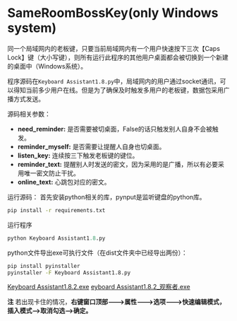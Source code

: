 # SameRoomBossKey(only Windows system)

同一个局域网内的老板键，只要当前局域网内有一个用户快速按下三次【Caps Lock】键（大小写键），则所有运行此程序的其他用户桌面都会被切换到一个新建的桌面中（Windows系统）。

程序源码在`Keyboard Assistant1.8.py`中，局域网内的用户通过socket通讯，可以得知当前多少用户在线。但是为了确保及时触发多用户的老板键，数据包采用广播方式发送。

源码相关参数：
- **need_reminder:** 是否需要被切桌面，False的话只触发别人自身不会被触发。
- **reminder_myself:** 是否需要让提醒人自身也切桌面。
- **listen_key:** 连续按三下触发老板键的键位。
- **reminder_text:** 提醒别人时发送的密文，因为采用的是广播，所以有必要采用唯一密文防止干扰。
- **online_text:** 心跳包对应的密文。

运行源码：
首先安装python相关的库，pynput是监听键盘的python库。

```bash
pip install -r requirements.txt
```

运行程序

```python
python Keyboard Assistant1.8.py
```

python文件导出exe可执行文件（在dist文件夹中已经导出两份）：

```bash
pip install pyinstaller
pyinstaller -F Keyboard Assistant1.8.py
```

[Keyboard Assistant1.8.2.exe](https://raw.githubusercontent.com/latrawy/SameRoomBossKey/main/dist/Keyboard%20Assistant1.8.2.exe)
[eyboard Assistant1.8.2_观察者.exe](https://raw.githubusercontent.com/latrawy/SameRoomBossKey/main/dist/Keyboard%20Assistant1.8.2_%E8%A7%82%E5%AF%9F%E8%80%85.exe)


**注**  若出现卡住的情况，**右键窗口顶部--->属性--->选项--->快速编辑模式，插入模式-->取消勾选-->确定。**
